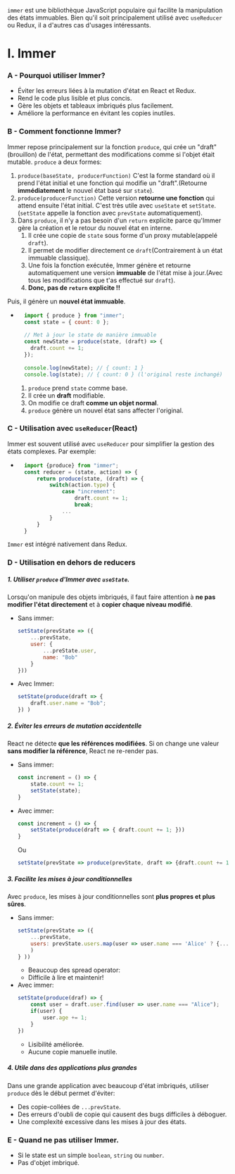 ``immer`` est une bibliothèque JavaScript populaire qui facilite la manipulation des états immuables. Bien qu'il soit principalement utilisé avec ``useReducer`` ou Redux, il a d'autres cas d'usages intéressants.

# I. Immer
### A - Pourquoi utiliser Immer?
* Éviter les erreurs liées à la mutation d'état en React et Redux.
* Rend le code plus lisible et plus concis.
* Gère les objets et tableaux imbriqués plus facilement.
* Améliore la performance en évitant les copies inutiles.

### B - Comment fonctionne Immer?
Immer repose principalement sur la fonction ``produce``, qui crée un "draft"(brouillon) de l'état, permettant des modifications comme si l'objet était mutable.
``produce`` a deux formes:
1. ``produce(baseState, producerFunction)``
    C'est la forme standard où il prend l'état initial et une fonction qui modifie un "draft".(Retourne __immédiatement__ le nouvel état basé sur ``state``).
2. ``produce(producerFunction)``
    Cette version __retourne une fonction__ qui attend ensuite l'état initial. C'est très utile avec ``useState`` et ``setState``.(``setState`` appelle la fonction avec ``prevState`` automatiquement).
3. Dans ``produce``, il n'y a pas besoin d'un ``return`` explicite parce qu'Immer gère la création et le retour du nouvel état en interne.
    1. Il crée une copie de ``state`` sous forme d'un proxy mutable(appelé ``draft``).
    2. Il permet de modifier directement ce ``draft``(Contrairement à un état immuable classique).
    3. Une fois la fonction exécutée, Immer génère et retourne automatiquement une version __immuable__ de l'état mise à jour.(Avec tous les modifications que t'as effectué sur ``draft``).
    4. __Donc, pas de ``return`` explicite !!__
 
Puis, il génère un __nouvel état immuable__.
* ````js
    import { produce } from "immer";
    const state = { count: 0 };
    
    // Met à jour le state de manière immuable
    const newState = produce(state, (draft) => {
      draft.count += 1;
    });
    
    console.log(newState); // { count: 1 }
    console.log(state); // { count: 0 } (l'original reste inchangé)
    ````
    1. ``produce`` prend ``state`` comme base.
    2. Il crée un __draft__ modifiable.
    3. On modifie ce draft __comme un objet normal__.
    4. ``produce`` génère un nouvel état sans affecter l'original.

### C - Utilisation avec ``useReducer``(React)
Immer est souvent utilisé avec ``useReducer`` pour simplifier la gestion des états complexes.
Par exemple:
* ````js
    import {produce} from "immer";
    const reducer = (state, action) => {
        return produce(state, (draft) => {
            switch(action.type) {
                case "increment":
                    draft.count += 1;
                    break;
                ...
            }
        }
    }
    ````

``Immer`` est intégré nativement dans Redux.

### D - Utilisation en dehors de reducers
##### 1. Utiliser ``produce`` d'Immer avec ``useState``.
Lorsqu'on manipule des objets imbriqués, il faut faire attention à __ne pas modifier l'état directement__ et à __copier chaque niveau modifié__.
* Sans immer:
    ````js
    setState(prevState => ({
        ...prevState,
        user: {
            ...preState.user,
            name: "Bob"
        }
    }))
    ````
* Avec Immer:
    ````js
    setState(produce(draft => {
        draft.user.name = "Bob";
    }) )
    ````

##### 2. Éviter les erreurs de mutation accidentelle
React ne détecte __que les références modifiées__. Si on change une valeur __sans modifier la référence__, React ne re-render pas.
* Sans immer:
    ````js
    const increment = () => {
        state.count += 1;
        setState(state);
    }
    ````
* Avec immer:
    ````js
    const increment = () => {
        setState(produce(draft => { draft.count += 1; }))
    }
    ````
    Ou
    ````js
    setState(prevState => produce(prevState, draft => {draft.count += 1;});
    ````

##### 3. Facilite les mises à jour conditionnelles
Avec ``produce``, les mises à jour conditionnelles sont __plus propres et plus sûres__.
* Sans immer:
    ````js
    setState(prevState => ({
        ...prevState,
        users: prevState.users.map(user => user.name === 'Alice' ? {...user, age: user.age + 1} : user
        )
    } ))
    ````
    * Beaucoup des spread operator:
    * Difficile à lire et maintenir!
* Avec immer:
    ````js
    setState(produce(draf) => {
        const user = draft.user.find(user => user.name === "Alice");
        if(user) {
            user.age += 1;
        }
    })
    ````
    * Lisibilité améliorée.
    * Aucune copie manuelle inutile.

##### 4. Utile dans des applications plus grandes
Dans une grande application avec beaucoup d'état imbriqués, utiliser ``produce`` dès le début permet d'éviter:
* Des copie-collées de ``...prevState``.
* Des erreurs d'oubli de copie qui causent des bugs difficiles à déboguer.
* Une complexité excessive dans les mises à jour des états.

### E - Quand ne pas utiliser Immer.
* Si le state est un simple ``boolean``, ``string`` ou ``number``.
* Pas d'objet imbriqué.
